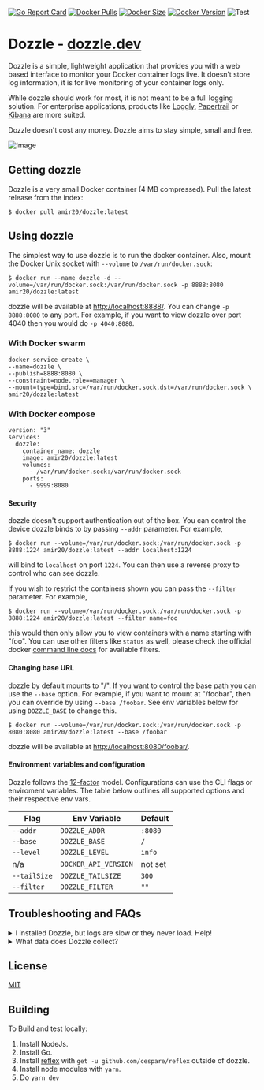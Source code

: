 [![Go Report Card](https://goreportcard.com/badge/github.com/amir20/dozzle)](https://goreportcard.com/report/github.com/amir20/dozzle)
[![Docker Pulls](https://img.shields.io/docker/pulls/amir20/dozzle.svg)](https://hub.docker.com/r/amir20/dozzle/)
[![Docker Size](https://images.microbadger.com/badges/image/amir20/dozzle.svg)](https://hub.docker.com/r/amir20/dozzle/)
[![Docker Version](https://images.microbadger.com/badges/version/amir20/dozzle.svg)](https://hub.docker.com/r/amir20/dozzle/)
![Test](https://github.com/amir20/dozzle/workflows/Test/badge.svg)

# Dozzle - [dozzle.dev](https://dozzle.dev/)

Dozzle is a simple, lightweight application that provides you with a web based interface to monitor your Docker container logs live. It doesn’t store log information, it is for live monitoring of your container logs only.

While dozzle should work for most, it is not meant to be a full logging solution. For enterprise applications, products like [Loggly](https://www.loggly.com), [Papertrail](https://papertrailapp.com) or [Kibana](https://www.elastic.co/products/kibana) are more suited.

Dozzle doesn't cost any money. Dozzle aims to stay simple, small and free.

![Image](https://github.com/amir20/dozzle/blob/master/.github/demo.gif?raw=true)

## Getting dozzle

Dozzle is a very small Docker container (4 MB compressed). Pull the latest release from the index:

    $ docker pull amir20/dozzle:latest

## Using dozzle

The simplest way to use dozzle is to run the docker container. Also, mount the Docker Unix socket with `--volume` to `/var/run/docker.sock`:

    $ docker run --name dozzle -d --volume=/var/run/docker.sock:/var/run/docker.sock -p 8888:8080 amir20/dozzle:latest

dozzle will be available at [http://localhost:8888/](http://localhost:8888/). You can change `-p 8888:8080` to any port. For example, if you want to view dozzle over port 4040 then you would do `-p 4040:8080`.

### With Docker swarm

    docker service create \
    --name=dozzle \
    --publish=8888:8080 \
    --constraint=node.role==manager \
    --mount=type=bind,src=/var/run/docker.sock,dst=/var/run/docker.sock \
    amir20/dozzle:latest

### With Docker compose

    version: "3"
    services:
      dozzle:
        container_name: dozzle
        image: amir20/dozzle:latest
        volumes:
          - /var/run/docker.sock:/var/run/docker.sock
        ports:
          - 9999:8080

#### Security

dozzle doesn't support authentication out of the box. You can control the device dozzle binds to by passing `--addr` parameter. For example,

    $ docker run --volume=/var/run/docker.sock:/var/run/docker.sock -p 8888:1224 amir20/dozzle:latest --addr localhost:1224

will bind to `localhost` on port `1224`. You can then use a reverse proxy to control who can see dozzle.

If you wish to restrict the containers shown you can pass the `--filter` parameter. For example,

    $ docker run --volume=/var/run/docker.sock:/var/run/docker.sock -p 8888:1224 amir20/dozzle:latest --filter name=foo

this would then only allow you to view containers with a name starting with "foo". You can use other filters like `status` as well, please check the official docker [command line docs](https://docs.docker.com/engine/reference/commandline/ps/#filtering) for available filters.

#### Changing base URL

dozzle by default mounts to "/". If you want to control the base path you can use the `--base` option. For example, if you want to mount at "/foobar",
then you can override by using `--base /foobar`. See env variables below for using `DOZZLE_BASE` to change this.

    $ docker run --volume=/var/run/docker.sock:/var/run/docker.sock -p 8080:8080 amir20/dozzle:latest --base /foobar

dozzle will be available at [http://localhost:8080/foobar/](http://localhost:8080/foobar/).

#### Environment variables and configuration

Dozzle follows the [12-factor](https://12factor.net/) model. Configurations can use the CLI flags or enviroment variables. The table below outlines all supported options and their respective env vars.

| Flag         | Env Variable         | Default |
| ------------ | -------------------- | ------- |
| `--addr`     | `DOZZLE_ADDR`        | `:8080` |
| `--base`     | `DOZZLE_BASE`        | `/`     |
| `--level`    | `DOZZLE_LEVEL`       | `info`  |
| n/a          | `DOCKER_API_VERSION` | not set |
| `--tailSize` | `DOZZLE_TAILSIZE`    | `300`   |
| `--filter`   | `DOZZLE_FILTER`      | `""`    |

## Troubleshooting and FAQs

<details>
 <summary>I installed Dozzle, but logs are slow or they never load. Help!</summary>

 Dozzle uses Server Sent Events (SSE) which connects to a server using a HTTP stream without closing the connection. If any proxy tries to buffer this connection, then Dozzle never receives the data and hangs forever waiting for the reverse proxy to flush the buffer.  Since version `1.23.0`, Dozzle sends the `X-Accel-Buffering: no` header which should stop reverse proxies buffering. However, some proxies may ignore this header. In those cases, you need to explicitly disable any buffering.

 Below is an example with nginx and using `proxy_pass` to disable buffering.

```
    server {
        ...

        location / {
            proxy_pass                  http://<dozzle.container.ip.address>:8080;
        }

        location /api {
            proxy_pass                  http://<dozzle.container.ip.address>:8080;

            proxy_buffering             off;
            proxy_cache                 off;
        }
    }

```
</details>

<details>
 <summary>What data does Dozzle collect?</summary>

 Dozzle does not collect any metrics or analytics. Dozzle has a [strict](https://github.com/amir20/dozzle/blob/master/routes.go#L33-L38) Content Security Policy which only allows the following policies:

 - Allow connect to `api.github.com` to fetch most recent version.
 - Only allow `<script>` and `<style>` files from `self`

 Dozzle opens all links with `rel="noopener"`.
</details>


## License

[MIT](LICENSE)

## Building

To Build and test locally:

1. Install NodeJs.
2. Install Go.
3. Install [reflex](https://github.com/cespare/reflex) with `get -u github.com/cespare/reflex` outside of dozzle.
4. Install node modules with `yarn`.
5. Do `yarn dev`
